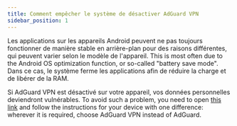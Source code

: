 ```yaml
---
title: Comment empêcher le système de désactiver AdGuard VPN
sidebar_position: 1
---
```


Les applications sur les appareils Android peuvent ne pas toujours fonctionner de manière stable en arrière-plan pour des raisons différentes, qui peuvent varier selon le modèle de l'appareil. This is most often due to the Android OS optimization function, or so-called "battery save mode". Dans ce cas, le système ferme les applications afin de réduire la charge et de libérer de la RAM.

Si AdGuard VPN est désactivé sur votre appareil, vos données personnelles deviendront vulnérables. To avoid such a problem, you need to open [this link](https://adguard.com/kb/adguard-for-android/solving-problems/background-work/) and follow the instructions for your device with one difference: wherever it is required, choose AdGuard VPN instead of AdGuard.
